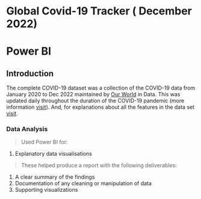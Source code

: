 # Global Covid-19 Tracker ( December 2022)
#  Power BI
## Introduction ##
The complete COVID-19 dataset was a collection of the COVID-19 data from January 2020 to Dec 2022 maintained by [Our World](https://ourworldindata.org/coronavirus) in Data. This was updated  daily throughout the duration of the COVID-19 pandemic (more information [visit](https://docs.owid.io/projects/covid/en/latest/data-pipeline.html#overview)). And, for explanations about all the features in the data set [visit](https://github.com/owid/covid-19-data/blob/master/public/data/README.md). 
### Data Analysis ###

> Used Power BI for:
1. Explanatory data visualisations
>These helped produce a report with the following deliverables: 
1.	A clear summary of the findings
2.	Documentation of any cleaning or manipulation of data 
4.	Supporting visualizations  

